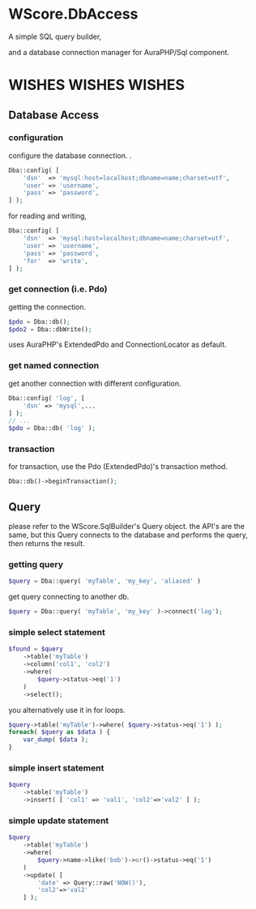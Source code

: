 WScore.DbAccess
===============

A simple SQL query builder,

and a database connection manager for AuraPHP/Sql component.



WISHES WISHES WISHES
====================

Database Access
---------------

### configuration

configure the database connection. .

```php
Dba::config( [
    'dsn'  => 'mysql:host=localhost;dbname=name;charset=utf',
    'user' => 'username',
    'pass' => 'password',
] );
```

for reading and writing,

```php
Dba::config( [
    'dsn'  => 'mysql:host=localhost;dbname=name;charset=utf',
    'user' => 'username',
    'pass' => 'password',
    'for'  => 'write',
] );
```

### get connection (i.e. Pdo)

getting the connection.

```php
$pdo = Dba::db();
$pdo2 = Dba::dbWrite();
```

uses AuraPHP's ExtendedPdo and ConnectionLocator as default.


### get named connection

get another connection with different configuration.

```php
Dba::config( 'log', [
    'dsn' => 'mysql',...
] );
// ...
$pdo = Dba::db( 'log' );
```

### transaction

for transaction, use the Pdo (ExtendedPdo)'s transaction method.

```php
Dba::db()->beginTransaction();
```

Query
-----

please refer to the WScore.SqlBuilder's Query object.
the API's are the same, but this Query connects to the
database and performs the query, then returns the result.

### getting query

```php
$query = Dba::query( 'myTable', 'my_key', 'aliased' )
```

get query connecting to another db.

```php
$query = Dba::query( 'myTable', 'my_key' )->connect('log');
```

### simple select statement

```php
$found = $query
    ->table('myTable')
    ->column('col1', 'col2')
    ->where(
        $query->status->eq('1')
    )
    ->select();
```

you alternatively use it in for loops.

```php
$query->table('myTable')->where( $query->status->eq('1') );
foreach( $query as $data ) {
    var_dump( $data );
}
```


### simple insert statement

```php
$query
    ->table('myTable')
    ->insert( [ 'col1' => 'val1', 'col2'=>'val2' ] );
```

### simple update statement

```php
$query
    ->table('myTable')
    ->where(
        $query->name->like('bob')->or()->status->eq('1')
    )
    ->update( [
        'date' => Query::raw('NOW()'),
        'col2'=>'val2'
    ] );
```

